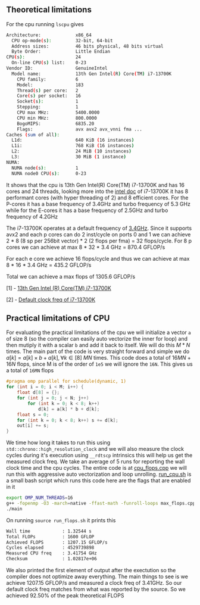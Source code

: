 ## Theoretical limitations

For the cpu running `lscpu` gives
```bash
Architecture:             x86_64
  CPU op-mode(s):         32-bit, 64-bit
  Address sizes:          46 bits physical, 48 bits virtual
  Byte Order:             Little Endian
CPU(s):                   24
  On-line CPU(s) list:    0-23
Vendor ID:                GenuineIntel
  Model name:             13th Gen Intel(R) Core(TM) i7-13700K
    CPU family:           6
    Model:                183
    Thread(s) per core:   2
    Core(s) per socket:   16
    Socket(s):            1
    Stepping:             1
    CPU max MHz:          5400.0000
    CPU min MHz:          800.0000
    BogoMIPS:             6835.20
    Flags:                avx avx2 avx_vnni fma ...
Caches (sum of all):      
  L1d:                    640 KiB (16 instances)
  L1i:                    768 KiB (16 instances)
  L2:                     24 MiB (10 instances)
  L3:                     30 MiB (1 instance)
NUMA:                     
  NUMA node(s):           1
  NUMA node0 CPU(s):      0-23
```
It shows that the cpu is 13th Gen Intel(R) Core(TM) i7-13700K and has 16 cores and 24 threads, looking more into the [intel doc](https://www.intel.com/content/www/us/en/products/sku/230500/intel-core-i713700k-processor-30m-cache-up-to-5-40-ghz/specifications.html) of i7-13700K it has 8 performant cores (with hyper threading of 2) and 8 efficient cores. For the P-cores it has a base frequency of 3.4GHz and turbo frequency of 5.3 GHz while for the E-cores it has a base frequency of 2.5GHz and turbo frequency of 4.2GHz

The i7-13700K operates at a default frequency of [3.4GHz](https://www.techpowerup.com/cpu-specs/core-i7-13700k.c2850). Since it supports avx2 and each p cores can do 2 inst/cycle on ports 0 and 1 we can achieve 2 * 8 (8 sp per 256bit vector) * 2 (2 flops per fma) = 32 flops/cycle. For 8 p cores we can achieve at max 8 * 32 * 3.4 GHz = 870.4 GFLOP/s

For each e core we achieve 16 flops/cycle and thus we can achieve at max 8 * 16 * 3.4 GHz = 435.2 GFLOP/s

Total we can achieve a max flops of 1305.6 GFLOP/s

[1] - [13th Gen Intel (R) Core(TM) i7-13700K](https://www.intel.com/content/www/us/en/products/sku/230500/intel-core-i713700k-processor-30m-cache-up-to-5-40-ghz/specifications.html)

[2] - [Default clock freq of i7-13700K](https://www.techpowerup.com/cpu-specs/core-i7-13700k.c2850)

## Practical limitations of CPU

For evaluating the practical limitations of the cpu we will initialize a vector `a` of size 8 (so the compiler can easily auto vectorize the inner for loop) and then mutiply it with a scalar `b` and add it back to itself. We will do this $M * N$ times. The main part of the code is very straight forward and simple we do $a[k] = a[k] \times b + a[k], \forall k\in [8]$ $MN$ times. This code does a total of $16MN + 16N$ flops, since M is of the order of `1e5` we will ignore the `16N`. This gives us a total of `16MN` flops
```cpp
#pragma omp parallel for schedule(dynamic, 1)
for (int i = 0; i < M; i++) {
    float d[8] = {};
    for (int j = 0; j < N; j++)
        for (int k = 0; k < 8; k++)
            d[k] = a[k] * b + d[k];
    float s = 0;
    for (int k = 0; k < 8; k++) s += d[k];
    out[i] += s;
}
```

We time how long it takes to run this using `std::chrono::high_resolution_clock` and we will also measure the clock cycles during it's execution using `__rdtscp` intrinsics this will help us get the measured clock freq. We take an average of 5 runs for reporting the wall clock time and the cpu cycles. The entire code is at [cpu_flops.cpp](./cpu_flops.cpp) we will run this with aggressive auto vectorization and loop unrolling. [run_cpu.sh](./run_cpu.sh) is a small bash script which runs this code here are the flags that are enabled in it

```bash
export OMP_NUM_THREADS=16
g++ -fopenmp -O3 -march=native -ffast-math -funroll-loops max_flops.cpp -o main
./main
```

On running `source run_flops.sh` it prints this
```bash
Wall time            : 1.32544 s
Total FLOPs          : 1600 GFLOP
Achieved FLOPS       : 1207.15 GFLOP/s
Cycles elapsed       : 4529739898
Measured CPU freq    : 3.41754 GHz
Checksum             : 1.02817e+06
```
We also printed the first element of output after the exectution so the compiler does not optimize away everything. The main things to see is we achieve 1207.15 GFLOP/s and measured a clock freq of 3.41GHz. So our default clock freq matches from what was reported by the source. So we achieved 92.50% of the peak theoretical FLOPS